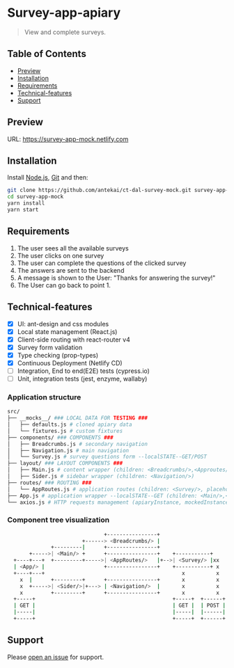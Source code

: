 # Survey-app-apiary

> View and complete surveys.

## Table of Contents

- [Preview](#preview)
- [Installation](#installation)
- [Requirements](#requirements)
- [Technical-features](#Technical-features)
- [Support](#support)

## Preview

URL: https://survey-app-mock.netlify.com

## Installation

Install [Node.js](https://nodejs.org/en/), [Git](https://git-scm.com/) and then:

```sh
git clone https://github.com/antekai/ct-dal-survey-mock.git survey-app-mock
cd survey-app-mock
yarn install
yarn start
```

## Requirements

1. The user sees all the available surveys
2. The user clicks on one survey
3. The user can complete the questions of the clicked survey
4. The answers are sent to the backend
5. A message is shown to the User: "Thanks for answering the survey!"
6. The User can go back to point 1.

## Technical-features

- [x] UI: ant-design and css modules
- [x] Local state management (React.js)
- [x] Client-side routing with react-router v4
- [x] Survey form validation
- [x] Type checking (prop-types)
- [x] Continuous Deployment (Netlify CD)
- [ ] Integration, End to end(E2E) tests (cypress.io)
- [ ] Unit, integration tests (jest, enzyme, wallaby)

### Application structure

```sh
src/
├── __mocks__/ ### LOCAL DATA FOR TESTING ###
│   ├── defaults.js # cloned apiary data
│   └── fixtures.js # custom fixtures
├── components/ ### COMPONENTS ###
│   ├── Breadcrumbs.js # secondary navigation
│   ├── Navigation.js # main navigation
│   └── Survey.js # survey questions form --localSTATE--GET/POST
├── layout/ ### LAYOUT COMPONENTS ###
│   ├── Main.js # content wrapper (children: <Breadcrumbs/>,<Approutes/>)
│   ├── Sider.js # sidebar wrapper (children: <Navigation/>)
├── routes/ ### ROUTING ###
│   └── AppRoutes.js # application routes (children: <Survey/>, placeholder pages: Home,Surveys,404page)
├── App.js # application wrapper --localSTATE--GET (children: <Main/>,<Sider/>)
└── axios.js # HTTP requests management (apiaryInstance, mockedInstance)
```

### Component tree visualization

```sh
                               +----------------+
                        +------> <Breadcrumbs/> |
              +---------|      +----------------+
       +----->| <Main/> +      +----------------+    +-----------+
  +----+---+  +---------+----->| <AppRoutes/>   |+-->| <Survey/> |xx
  | <App/> |                   +----------------+    +-----------+ x
  +----+---+                                            x          x
    x  |      +---------+      +----------------+       x          x
    x  +----->| <Sider/>|+---> | <Navigation/>  |       x          x
    x         +---------+      +----------------+       x          x
  +-----+                                            +-----+  +------+
  | GET |                                            | GET |  | POST |
  |-----|                                            |-----|  |------|
  +-----+                                            +-----+  +------+
```

## Support

Please [open an issue](https://github.com/antekai/ct-dal-survey-mock/issues/new) for support.

